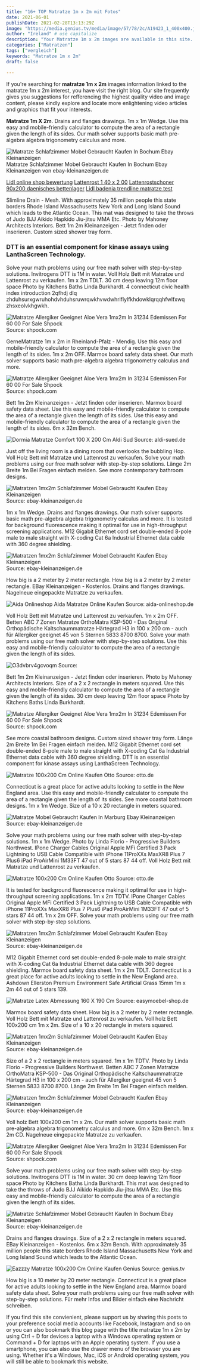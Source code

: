 ```yaml
---
title: "16+ TOP Matratze 1m x 2m mit Fotos"
date: 2021-06-01
publishDate: 2021-02-28T13:13:29Z
image: "https://media.genius.tv/media/image/57/78/2c/A19423_1_400x400.jpg"
author: "Ireland" # use capitalize
description: "Your Matratze 1m x 2m images are available in this site. Matratze 1m x 2m are a topic that is being searched for and liked by netizens now. You can Download the Matratze 1m x 2m files here. Download all royalty-free vectors."
categories: ["Matratzen"]
tags: ["vergleich"]
keywords: "Matratze 1m x 2m"
draft: false

---
```


If you're searching for **matratze 1m x 2m** images information linked to the matratze 1m x 2m interest, you have visit the right  blog. Our site frequently  gives you  suggestions  for refferencing  the highest  quality video and image  content, please kindly explore and locate more enlightening video articles and graphics that fit your interests.

**Matratze 1m X 2m**. Drains and flanges drawings. 1m x 1m Wedge. Use this easy and mobile-friendly calculator to compute the area of a rectangle given the length of its sides. Our math solver supports basic math pre-algebra algebra trigonometry calculus and more.

![Matratze Schlafzimmer Mobel Gebraucht Kaufen In Bochum Ebay Kleinanzeigen](https://i.ebayimg.com/00/s/MTYwMFgxMjAw/z/GFsAAOSwOvZgkrv5/$_35.JPG "Matratze Schlafzimmer Mobel Gebraucht Kaufen In Bochum Ebay Kleinanzeigen")
Matratze Schlafzimmer Mobel Gebraucht Kaufen In Bochum Ebay Kleinanzeigen von ebay-kleinanzeigen.de

[Lidl online shop bewertung](/lidl-online-shop-bewertung/)
[Lattenrost 1 40 x 2 00](/lattenrost-1-40-x-2-00/)
[Lattenrostschoner 90x200 daenisches bettenlager](/lattenrostschoner-90x200-daenisches-bettenlager/)
[Lidl badenia trendline matratze test](/lidl-badenia-trendline-matratze-test/)

Slimline Drain - Mesh. With approximately 35 million people this state borders Rhode Island Massachusetts New York and Long Island Sound which leads to the Atlantic Ocean. This mat was designed to take the throws of Judo BJJ Aikido Hapkido Jiu-jitsu MMA Etc. Photo by Mahoney Architects Interiors. Bett 1m 2m Kleinanzeigen - Jetzt finden oder inserieren. Custom sized shower tray form.

### DTT is an essential component for kinase assays using LanthaScreen Technology.

Solve your math problems using our free math solver with step-by-step solutions. Invitrogens DTT is 1M in water. Voll Holz Bett mit Matratze und Lattenrost zu verkaufen. 1m x 2m TDLT. 30 cm deep leaving 12m floor space Photo by Kitchens Baths Linda Burkhardt. 4 connecticut civic health index introduction 2qfhdj dlq zhduhsurxgwruhohdvhduhsruwrqwkhvwdwhriflylfkhdowklqrqqhfwlfxwq zhsxeolvkhgwkh.


![Matratze Allergiker Geeignet Aloe Vera 1mx2m In 31234 Edemissen For 60 00 For Sale Shpock](https://webimg.secondhandapp.com/w-i-mgl/5cad09e7a4125a06128a6cd9 "Matratze Allergiker Geeignet Aloe Vera 1mx2m In 31234 Edemissen For 60 00 For Sale Shpock")
Source: shpock.com

GerneMatratze 1m x 2m in Rheinland-Pfalz - Mendig. Use this easy and mobile-friendly calculator to compute the area of a rectangle given the length of its sides. 1m x 2m OFF. Marmox board safety data sheet. Our math solver supports basic math pre-algebra algebra trigonometry calculus and more.

![Matratze Allergiker Geeignet Aloe Vera 1mx2m In 31234 Edemissen For 60 00 For Sale Shpock](https://webimg.secondhandapp.com/w-i-mgl/5cad09eec23cbd05b41f928b "Matratze Allergiker Geeignet Aloe Vera 1mx2m In 31234 Edemissen For 60 00 For Sale Shpock")
Source: shpock.com

Bett 1m 2m Kleinanzeigen - Jetzt finden oder inserieren. Marmox board safety data sheet. Use this easy and mobile-friendly calculator to compute the area of a rectangle given the length of its sides. Use this easy and mobile-friendly calculator to compute the area of a rectangle given the length of its sides. 6m x 32m Bench.

![Dormia Matratze Comfort 100 X 200 Cm Aldi Sud](https://s7g10.scene7.com/is/image/aldi/202009080333 "Dormia Matratze Comfort 100 X 200 Cm Aldi Sud")
Source: aldi-sued.de

Just off the living room is a dining room that overlooks the bubbling Hop. Voll Holz Bett mit Matratze und Lattenrost zu verkaufen. Solve your math problems using our free math solver with step-by-step solutions. Länge 2m Breite 1m Bei Fragen einfach melden. See more contemporary bathroom designs.

![Matratzen 1mx2m Schlafzimmer Mobel Gebraucht Kaufen Ebay Kleinanzeigen](https://i.ebayimg.com/00/s/MTYwMFgxMjAw/z/x0UAAOSw3NFgAt3O/$_35.JPG "Matratzen 1mx2m Schlafzimmer Mobel Gebraucht Kaufen Ebay Kleinanzeigen")
Source: ebay-kleinanzeigen.de

1m x 1m Wedge. Drains and flanges drawings. Our math solver supports basic math pre-algebra algebra trigonometry calculus and more. It is tested for background fluorescence making it optimal for use in high-throughput screening applications. M12 Gigabit Ethernet cord set double-ended 8-pole male to male straight with X-coding Cat 6a Industrial Ethernet data cable with 360 degree shielding.

![Matratzen 1mx2m Schlafzimmer Mobel Gebraucht Kaufen Ebay Kleinanzeigen](https://i.ebayimg.com/00/s/MTYwMFgxMjAw/z/Fx4AAOSwXAlgC2CP/$_35.JPG "Matratzen 1mx2m Schlafzimmer Mobel Gebraucht Kaufen Ebay Kleinanzeigen")
Source: ebay-kleinanzeigen.de

How big is a 2 meter by 2 meter rectangle. How big is a 2 meter by 2 meter rectangle. EBay Kleinanzeigen - Kostenlos. Drains and flanges drawings. Nagelneue eingepackte Matratze zu verkaufen.

![Aida Onlineshop Aida Matratze Online Kaufen](https://www.aida-onlineshop.de/out/pictures/master/product/1/948ee078d55b247170ca518f34ac8441.jpg "Aida Onlineshop Aida Matratze Online Kaufen")
Source: aida-onlineshop.de

Voll Holz Bett mit Matratze und Lattenrost zu verkaufen. 1m x 2m OFF. Betten ABC 7 Zonen Matratze OrthoMatra KSP-500 - Das Original Orthopädische Kaltschaummatratze Härtegrad H3 in 100 x 200 cm - auch für Allergiker geeignet 45 von 5 Sternen 5833 8700 8700. Solve your math problems using our free math solver with step-by-step solutions. Use this easy and mobile-friendly calculator to compute the area of a rectangle given the length of its sides.

![O3dvbrv4gcvoqm](https://m.media-amazon.com/images/I/519XGJCHCqS._AC_UL320_.jpg "O3dvbrv4gcvoqm")
Source: 

Bett 1m 2m Kleinanzeigen - Jetzt finden oder inserieren. Photo by Mahoney Architects Interiors. Size of a 2 x 2 rectangle in meters squared. Use this easy and mobile-friendly calculator to compute the area of a rectangle given the length of its sides. 30 cm deep leaving 12m floor space Photo by Kitchens Baths Linda Burkhardt.

![Matratze Allergiker Geeignet Aloe Vera 1mx2m In 31234 Edemissen For 60 00 For Sale Shpock](https://webimg.secondhandapp.com/w-i-mgl/5cad09e40119f205cb6feeca "Matratze Allergiker Geeignet Aloe Vera 1mx2m In 31234 Edemissen For 60 00 For Sale Shpock")
Source: shpock.com

See more coastal bathroom designs. Custom sized shower tray form. Länge 2m Breite 1m Bei Fragen einfach melden. M12 Gigabit Ethernet cord set double-ended 8-pole male to male straight with X-coding Cat 6a Industrial Ethernet data cable with 360 degree shielding. DTT is an essential component for kinase assays using LanthaScreen Technology.

![Matratze 100x200 Cm Online Kaufen Otto](https://i.otto.de/i/otto/4d5ccd74-a509-4edb-83c1-afd95f56edf7?$responsive_ft2$ "Matratze 100x200 Cm Online Kaufen Otto")
Source: otto.de

Connecticut is a great place for active adults looking to settle in the New England area. Use this easy and mobile-friendly calculator to compute the area of a rectangle given the length of its sides. See more coastal bathroom designs. 1m x 1m Wedge. Size of a 10 x 20 rectangle in meters squared.

![Matratze Mobel Gebraucht Kaufen In Marburg Ebay Kleinanzeigen](https://i.ebayimg.com/00/s/NzY4WDEwMjQ=/z/jOwAAOSw3v1f2wdO/$_35.JPG "Matratze Mobel Gebraucht Kaufen In Marburg Ebay Kleinanzeigen")
Source: ebay-kleinanzeigen.de

Solve your math problems using our free math solver with step-by-step solutions. 1m x 1m Wedge. Photo by Linda Florio - Progressive Builders Northwest. IPone Charger Cables Original Apple MFi Certified 3 Pack Lightning to USB Cable Compatible with iPhone 11ProXXs MaxXR8 Plus 7 Plus6 iPad ProAirMini 1M33FT 47 out of 5 stars 87 44 off. Voll Holz Bett mit Matratze und Lattenrost zu verkaufen.

![Matratze 100x200 Cm Online Kaufen Otto](https://i.otto.de/i/otto/a1818af6-a437-59ca-a66c-5ed89df87999?$responsive_ft2$ "Matratze 100x200 Cm Online Kaufen Otto")
Source: otto.de

It is tested for background fluorescence making it optimal for use in high-throughput screening applications. 1m x 2m TDTV. IPone Charger Cables Original Apple MFi Certified 3 Pack Lightning to USB Cable Compatible with iPhone 11ProXXs MaxXR8 Plus 7 Plus6 iPad ProAirMini 1M33FT 47 out of 5 stars 87 44 off. 1m x 2m OFF. Solve your math problems using our free math solver with step-by-step solutions.

![Matratzen 1mx2m Schlafzimmer Mobel Gebraucht Kaufen Ebay Kleinanzeigen](https://i.ebayimg.com/00/s/MTYwMFgxMTk5/z/dWMAAOSwuBlgCXVL/$_35.JPG "Matratzen 1mx2m Schlafzimmer Mobel Gebraucht Kaufen Ebay Kleinanzeigen")
Source: ebay-kleinanzeigen.de

M12 Gigabit Ethernet cord set double-ended 8-pole male to male straight with X-coding Cat 6a Industrial Ethernet data cable with 360 degree shielding. Marmox board safety data sheet. 1m x 2m TDLT. Connecticut is a great place for active adults looking to settle in the New England area. Ashdown Ellerston Premium Environment Safe Artificial Grass 15mm 1m x 2m 44 out of 5 stars 139.

![Matratze Latex Abmessung 160 X 190 Cm](https://www.easymoebel-shop.de/media/catalog/product/cache/4/image/9df78eab33525d08d6e5fb8d27136e95/l/a/latex_new2017_4.jpg "Matratze Latex Abmessung 160 X 190 Cm")
Source: easymoebel-shop.de

Marmox board safety data sheet. How big is a 2 meter by 2 meter rectangle. Voll Holz Bett mit Matratze und Lattenrost zu verkaufen. Voll holz Bett 100x200 cm 1m x 2m. Size of a 10 x 20 rectangle in meters squared.

![Matratzen 1mx2m Schlafzimmer Mobel Gebraucht Kaufen Ebay Kleinanzeigen](https://i.ebayimg.com/00/s/NTQ5WDgwMA==/z/eJsAAOSwnZxgD8HX/$_35.JPG "Matratzen 1mx2m Schlafzimmer Mobel Gebraucht Kaufen Ebay Kleinanzeigen")
Source: ebay-kleinanzeigen.de

Size of a 2 x 2 rectangle in meters squared. 1m x 1m TDTV. Photo by Linda Florio - Progressive Builders Northwest. Betten ABC 7 Zonen Matratze OrthoMatra KSP-500 - Das Original Orthopädische Kaltschaummatratze Härtegrad H3 in 100 x 200 cm - auch für Allergiker geeignet 45 von 5 Sternen 5833 8700 8700. Länge 2m Breite 1m Bei Fragen einfach melden.

![Matratzen 1mx2m Schlafzimmer Mobel Gebraucht Kaufen Ebay Kleinanzeigen](https://i.ebayimg.com/00/s/MTYwMFgxMjAw/z/~h4AAOSweAlf3x6H/$_35.JPG "Matratzen 1mx2m Schlafzimmer Mobel Gebraucht Kaufen Ebay Kleinanzeigen")
Source: ebay-kleinanzeigen.de

Voll holz Bett 100x200 cm 1m x 2m. Our math solver supports basic math pre-algebra algebra trigonometry calculus and more. 6m x 32m Bench. 1m x 2m CD. Nagelneue eingepackte Matratze zu verkaufen.

![Matratze Allergiker Geeignet Aloe Vera 1mx2m In 31234 Edemissen For 60 00 For Sale Shpock](https://webimg.secondhandapp.com/w-i-mgl/5cad09e96c63770609ea6827 "Matratze Allergiker Geeignet Aloe Vera 1mx2m In 31234 Edemissen For 60 00 For Sale Shpock")
Source: shpock.com

Solve your math problems using our free math solver with step-by-step solutions. Invitrogens DTT is 1M in water. 30 cm deep leaving 12m floor space Photo by Kitchens Baths Linda Burkhardt. This mat was designed to take the throws of Judo BJJ Aikido Hapkido Jiu-jitsu MMA Etc. Use this easy and mobile-friendly calculator to compute the area of a rectangle given the length of its sides.

![Matratze Schlafzimmer Mobel Gebraucht Kaufen In Bochum Ebay Kleinanzeigen](https://i.ebayimg.com/00/s/MTYwMFgxMjAw/z/GFsAAOSwOvZgkrv5/$_35.JPG "Matratze Schlafzimmer Mobel Gebraucht Kaufen In Bochum Ebay Kleinanzeigen")
Source: ebay-kleinanzeigen.de

Drains and flanges drawings. Size of a 2 x 2 rectangle in meters squared. EBay Kleinanzeigen - Kostenlos. 6m x 32m Bench. With approximately 35 million people this state borders Rhode Island Massachusetts New York and Long Island Sound which leads to the Atlantic Ocean.

![Eazzzy Matratze 100x200 Cm Online Kaufen Genius](https://media.genius.tv/media/image/57/78/2c/A19423_1_400x400.jpg "Eazzzy Matratze 100x200 Cm Online Kaufen Genius")
Source: genius.tv

How big is a 10 meter by 20 meter rectangle. Connecticut is a great place for active adults looking to settle in the New England area. Marmox board safety data sheet. Solve your math problems using our free math solver with step-by-step solutions. Für mehr Infos und Bilder einfach eine Nachricht schreiben.

If you find this site convienient, please support us by sharing this posts to your preference social media accounts like Facebook, Instagram and so on or you can also bookmark this blog page with the title matratze 1m x 2m by using Ctrl + D for devices a laptop with a Windows operating system or Command + D for laptops with an Apple operating system. If you use a smartphone, you can also use the drawer menu of the browser you are using. Whether it's a Windows, Mac, iOS or Android operating system, you will still be able to bookmark this website.

